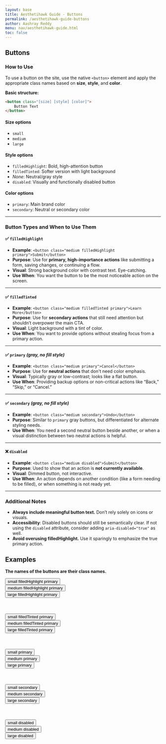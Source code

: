 ```yaml
---
layout: base
title: Aesthetihawk Guide - Buttons
permalink: /aesthetihawk-guide-buttons
author: Aashray Reddy
menu: nav/aesthetihawk-guide.html
toc: false
---
```


## Buttons

### How to Use

To use a button on the site, use the native `<button>` element and apply the appropriate class names based on **size**, **style**, and **color**.

**Basic structure:**

```html
<button class="[size] [style] [color]">
    Button Text
</button>
```

#### Size options

- `small`
- `medium`
- `large`

#### Style options

- `filledHighlight`: Bold, high-attention button
- `filledTinted`: Softer version with light background
- _None_: Neutral/gray style
- `disabled`: Visually and functionally disabled button

#### Color options

- `primary`: Main brand color
- `secondary`: Neutral or secondary color

---

### Button Types and When to Use Them

#### ✅ `filledHighlight`

- **Example**: `<button class="medium filledHighlight primary">Submit</button>`
- **Purpose**: Use for **primary, high-importance actions** like submitting a form, saving changes, or continuing a flow.
- **Visual**: Strong background color with contrast text. Eye-catching.
- **Use When**: You want the button to be the most noticeable action on the screen.

---

#### ✅ `filledTinted`

- **Example**: `<button class="medium filledTinted primary">Learn More</button>`
- **Purpose**: Use for **secondary actions** that still need attention but shouldn’t overpower the main CTA.
- **Visual**: Light background with a tint of color.
- **Use When**: You want to provide options without stealing focus from a primary action.

---

#### ✅ `primary` _(gray, no fill style)_

- **Example**: `<button class="medium primary">Cancel</button>`
- **Purpose**: Use for **neutral actions** that don't need color emphasis.
- **Visual**: Typically gray or low-contrast; looks like a flat button.
- **Use When**: Providing backup options or non-critical actions like “Back,” “Skip,” or “Cancel.”

---

#### ✅ `secondary` _(gray, no fill style)_

- **Example**: `<button class="medium secondary">Undo</button>`
- **Purpose**: Similar to `primary` gray buttons, but differentiated for alternate styling needs.
- **Use When**: You need a second neutral button beside another, or when a visual distinction between two neutral actions is helpful.

---

#### ❌ `disabled`

- **Example**: `<button class="medium disabled">Submit</button>`
- **Purpose**: Used to show that an action is **not currently available**.
- **Visual**: Dimmed button, not interactive.
- **Use When**: An action depends on another condition (like a form needing to be filled), or when something is not ready yet.

---

### Additional Notes

- **Always include meaningful button text.** Don’t rely solely on icons or visuals.
- **Accessibility**: Disabled buttons should still be semantically clear. If not using the `disabled` attribute, consider adding `aria-disabled="true"` as well.
- **Avoid overusing filledHighlight.** Use it sparingly to emphasize the true primary action.

## Examples

**The names of the buttons are their class names.**

<button class="small filledHighlight primary">
    small filledHighlight primary
</button><br>

<button class="medium filledHighlight primary">
    medium filledHighlight primary
</button><br>

<button class="large filledHighlight primary">
    large filledHighlight primary
</button><br>

<br>
<br>
<br>

<!-- buttons with color (primary) -->

<button class="small filledTinted primary">
    small filledTinted primary
</button><br>

<button class="medium filledTinted primary">
    medium filledTinted primary
</button><br>

<button class="large filledTinted primary">
    large filledTinted primary
</button><br>

<br>
<br>
<br>

<!-- gray buttons without any color (primary) -->

<button class="small primary">
    small primary
</button><br>

<button class="medium primary">
    medium primary
</button><br>

<button class="large primary">
    large primary
</button><br>

<br>
<br>
<br>

<!-- gray buttons without any color (secondary) -->

<button class="small secondary">
    small secondary
</button><br>

<button class="medium secondary">
    medium secondary
</button><br>

<button class="large secondary">
    large secondary
</button><br>

<br>
<br>
<br>

<!-- buttons which are disabled -->
<button class="small disabled">
    small disabled
</button><br>

<button class="medium disabled">
    medium disabled
</button><br>

<button class="large disabled">
    large disabled
</button><br>
